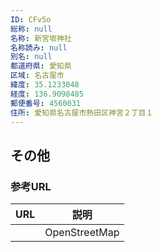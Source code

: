 ```yaml
---
ID: CFv5o
総称: null
名称: 新宮坂神社
名称読み: null
別名: null
都道府県: 愛知県
区域: 名古屋市
緯度: 35.1233048
経度: 136.9098485
郵便番号: 4560031
住所: 愛知県名古屋市熱田区神宮２丁目１
---
```


## その他

### 参考URL

| URL | 説明          |
| --- | ------------- |
|     | OpenStreetMap |
